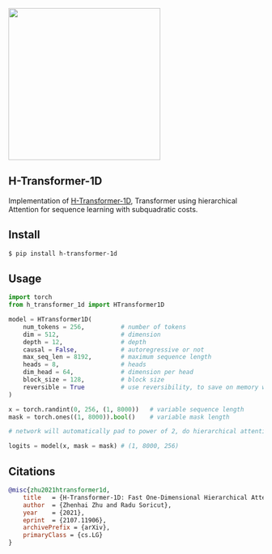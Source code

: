 <img src="./h-transformer.png" width="300px"></img>

## H-Transformer-1D

Implementation of <a href="https://arxiv.org/abs/2107.11906">H-Transformer-1D</a>, Transformer using hierarchical Attention for sequence learning with subquadratic costs.

## Install

```bash
$ pip install h-transformer-1d
```

## Usage

```python
import torch
from h_transformer_1d import HTransformer1D

model = HTransformer1D(
    num_tokens = 256,          # number of tokens
    dim = 512,                 # dimension
    depth = 12,                # depth
    causal = False,            # autoregressive or not
    max_seq_len = 8192,        # maximum sequence length
    heads = 8,                 # heads
    dim_head = 64,             # dimension per head
    block_size = 128,          # block size
    reversible = True          # use reversibility, to save on memory with increased depth
)

x = torch.randint(0, 256, (1, 8000))   # variable sequence length
mask = torch.ones((1, 8000)).bool()    # variable mask length

# network will automatically pad to power of 2, do hierarchical attention, etc

logits = model(x, mask = mask) # (1, 8000, 256)
```

## Citations

```bibtex
@misc{zhu2021htransformer1d,
    title   = {H-Transformer-1D: Fast One-Dimensional Hierarchical Attention for Sequences}, 
    author  = {Zhenhai Zhu and Radu Soricut},
    year    = {2021},
    eprint  = {2107.11906},
    archivePrefix = {arXiv},
    primaryClass = {cs.LG}
}
```
